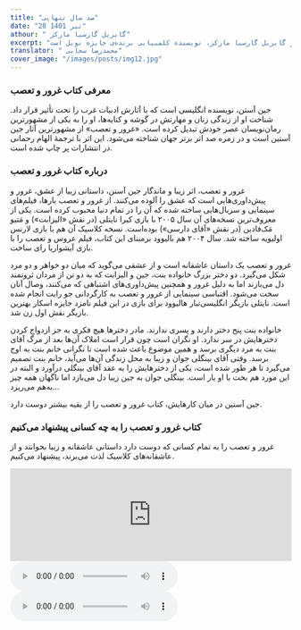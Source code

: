 ```yaml
---
title: "صد سال تنهایی"
date: "28 تیر 1401"
athour: " گابریل گارسیا مارکز"
excerpt: "مشهورترین و به عقیده بسیاری بهترین رمان در سبک رئالیسم جادویی از گابریل گارسیا مارکز، نویسنده کلمبیایی برنده‌ی جایزه نوبل است."
translator: " محمدرضا سحابی"
cover_image: "/images/posts/img12.jpg"
---
```


### معرفی کتاب غرور و تعصب

جین آستن، نویسنده‌ انگلیسی است که با آثارش ادبیات غرب را تحت تأثیر قرار داد. شناخت او از زندگی زنان و مهارتش در گوشه و کنایه‌ها، او را به یکی از مشهورترین رمان‌نویسان عصر خودش تبدیل کرده‌ است. «غرور و تعصب» از مشهورترین آثار جین آستین است و در زمره صد اثر برتر جهان شناخته می‌شود. این اثر با ترجمهٔ الهام رحمانی در انتشارات پر چاپ شده است.

### درباره کتاب غرور و تعصب

غرور و تعصب، اثر زیبا و ماندگار جین آستن، داستانی زییا از عشق، غرور و پیش‌داوری‌هایی است که عشق را آلوده می‌کنند. از غرور و تعصب بارها، فیلم‌های سینمایی و سریال‌هایی ساخته شده که آن را در تمام دنیا محبوب کرده است. یکی از معروف‌ترین نسخه‌های آن سال ۲۰۰۵ با بازی کیرا نایتلی (در نقش «الیزابت») و مَتیو مَک‌فادین (در نقش «آقای دارسی») بوده‌است. نسخه کلاسیک آن هم با بازی لارنس اولیویه ساخته شد. سال ۲۰۰۴ هم بالیوود برمبنای این کتاب، فیلم عروس و تعصب را با بازی آیشواریا رای ساخت.

غرور و تعصب یک داستان عاشقانه است و از عشقی می‌گوید که میان دو خواهر و دو مرد شکل می‌گیرد. دو دختر بزرگ خانواده بنت، جین و الیزابت که به دو تن از مردان ثروتمند دل می‌بازند اما به دلیل غرور و همچنین پیش‌داوری‌های اشتباهی که می‌کنند، وصال آنان سخت می‌شود. اقتباسی سینمایی از غرور و تعصب به کارگردانی جو رایت انجام شده است. نایتلی بازیگر انگلیسی‌تبار هالیوود برای بازی در این فیلم نامزد جایزه اسکار بهترین بازیگر نقش اول زن شد.

خانواده‌ بنت پنج دختر دارند و پسری ندارند. مادر دخترها هیچ فکری به جز ازدواج کردن دخترهایش در سر ندارد. او نگران است چون قرار است املاک آن‌ها بعد از مرگ آقای بنت به مرد دیگری برسد و همین موضوع باعث شده است تا نگرانی خانم بنت به اوج برسد. وقتی آقای بینگلی جوان و زیبا به محل زندگی آن‌ها می‌آید، خانم بنت تصمیم می‌گیرد تا هر طور شده است، یکی از دخترهایش را به عقد آقای بینگلی درآورد و البته در این مورد هم بخت با او یار است. بینگلی جوان به جین زیبا دل می‌بازد اما ناگهان همه چیز به‌هم می‌ریزد...

جین آستین در میان کارهایش، کتاب غرور و تعصب را از بقیه بیشتر دوست دارد.

### کتاب غرور و تعصب را به چه کسانی پیشنهاد می‌کنیم

غرور و تعصب را به تمام کسانی که دوست دارد داستانی عاشقانه و زیبا بخوانند و از عاشقانه‌های کلاسیک لذت می‌برند، پیشنهاد می‌کنیم.

<iframe width="100%" height="166" scrolling="no" frameborder="no" allow="autoplay" src="https://w.soundcloud.com/player/?url=https%3A//api.soundcloud.com/tracks/208086998&color=%23ff5500&auto_play=false&hide_related=false&show_comments=true&show_user=true&show_reposts=false&show_teaser=true"></iframe>

 <audio controls>

  <source src="https://w.soundcloud.com/player/?url=https%3A//api.soundcloud.com/tracks/208086998&color=%23ff5500&auto_play=false&hide_related=false&show_comments=true&show_user=true&show_reposts=false&show_teaser=true" >
  Your browser does not support the audio tag.
</audio>
<audio controls>
  <source src="https://www.computerhope.com/jargon/m/example.mp3" />
</audio>
